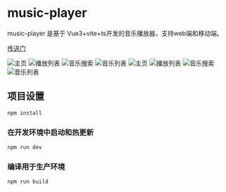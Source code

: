 # music-player

music-player 是基于 Vue3+vite+ts开发的音乐播放器，支持web端和移动端。

[传送门](https://songwang-cn.github.io/music-player/#/)

![主页](src/assets/img/intro/h5-1.png)
![播放列表](src/assets/img/intro/h5-2.png)
![音乐搜索](src/assets/img/intro/h5-3.png)
![音乐列表](src/assets/img/intro/h5-4.png)
![主页](src/assets/img/intro/web-1.png)
![播放列表](src/assets/img/intro/web-2.png)
![音乐搜索](src/assets/img/intro/web-3.png)
![音乐列表](src/assets/img/intro/web-4.png)

## 项目设置

```sh
npm install
```

### 在开发环境中启动和热更新

```sh
npm run dev
```

### 编译用于生产环境

```sh
npm run build
```
